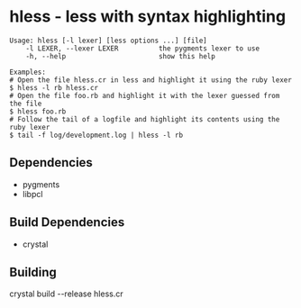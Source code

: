 # hless - less with syntax highlighting

```
Usage: hless [-l lexer] [less options ...] [file]
    -l LEXER, --lexer LEXER          the pygments lexer to use
    -h, --help                       show this help

Examples:
# Open the file hless.cr in less and highlight it using the ruby lexer
$ hless -l rb hless.cr
# Open the file foo.rb and highlight it with the lexer guessed from the file
$ hless foo.rb
# Follow the tail of a logfile and highlight its contents using the ruby lexer
$ tail -f log/development.log | hless -l rb
```

## Dependencies

- pygments
- libpcl

## Build Dependencies

- crystal

## Building

crystal build --release hless.cr
